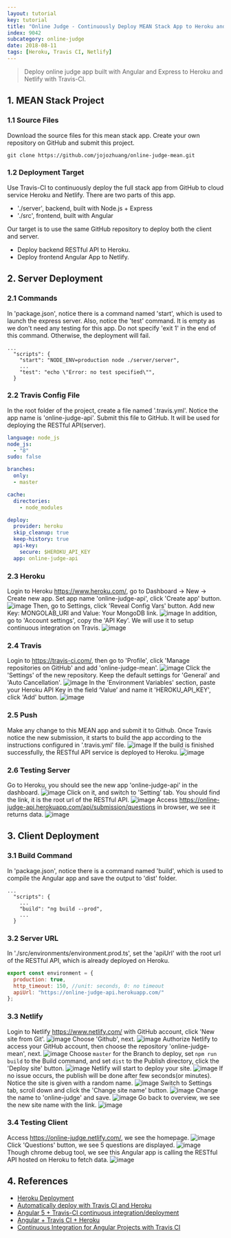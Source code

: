 ```yaml
---
layout: tutorial
key: tutorial
title: "Online Judge - Continuously Deploy MEAN Stack App to Heroku and Netlify with Travis-CI"
index: 9042
subcategory: online-judge
date: 2018-08-11
tags: [Heroku, Travis CI, Netlify]
---
```


> Deploy online judge app built with Angular and Express to Heroku and Netlify with Travis-CI.

## 1. MEAN Stack Project
### 1.1 Source Files
Download the source files for this mean stack app. Create your own repository on GitHub and submit this project.
```raw
git clone https://github.com/jojozhuang/online-judge-mean.git
```
### 1.2 Deployment Target
Use Travis-CI to continuously deploy the full stack app from GitHub to cloud service Heroku and Netlify. There are two parts of this app.
* './server', backend, built with Node.js + Express
* './src', frontend, built with Angular

Our target is to use the same GitHub repository to deploy both the client and server.
* Deploy backend RESTful API to Heroku.
* Deploy frontend Angular App to Netlify.

## 2. Server Deployment
### 2.1 Commands
In 'package.json', notice there is a command named 'start', which is used to launch the express server. Also, notice the 'test' command. It is empty as we don't need any testing for this app. Do not specify 'exit 1' in the end of this command. Otherwise, the deployment will fail.
```raw
...
  "scripts": {
    "start": "NODE_ENV=production node ./server/server",
    ...
    "test": "echo \"Error: no test specified\"",
  }
```
### 2.2 Travis Config File
In the root folder of the project, create a file named '.travis.yml'. Notice the app name is 'online-judge-api'. Submit this file to GitHub. It will be used for deploying the RESTful API(server).
```yml
language: node_js
node_js:
  - "8"
sudo: false

branches:
  only:
  - master

cache:
  directories:
    - node_modules

deploy:
  provider: heroku
  skip_cleanup: true
  keep-history: true
  api-key:
    secure: $HEROKU_API_KEY
  app: online-judge-api
```
### 2.3 Heroku
Login to Heroku https://www.heroku.com/, go to Dashboard -> New -> Create new app. Set app name 'online-judge-api', click 'Create app' button.
![image](/assets/images/online-judge/9042/heroku_createapp.png)
Then, go to Settings, click 'Reveal Config Vars' button. Add new Key: MONGOLAB_URI and Value: Your MongoDB link.
![image](/assets/images/online-judge/9042/heroku_configvar.png)
In addition, go to 'Account settings', copy the 'API Key'. We will use it to setup continuous integration on Travis.
![image](/assets/images/online-judge/9042/heroku_apikey.png)  
### 2.4 Travis
Login to https://travis-ci.com/, then go to 'Profile', click 'Manage repositories on GitHub' and add 'online-judge-mean'.
![image](/assets/images/online-judge/9042/travis_add_repository.png)
Click the 'Settings' of the new repository. Keep the default settings for 'General' and 'Auto Cancellation'.
![image](/assets/images/online-judge/9042/travis_settings.png)
In the 'Environment Variables' section, paste your Heroku API Key in the field ‘Value’ and name it 'HEROKU_API_KEY', click 'Add' button.
![image](/assets/images/online-judge/9042/travis_environment_variable.png)
### 2.5 Push
Make any change to this MEAN app and submit it to Github. Once Travis notice the new submission, it starts to build the app according to the instructions configured in '.travis.yml' file.
![image](/assets/images/online-judge/9042/travis_build.png)
If the build is finished successfully, the RESTful API service is deployed to Heroku.
![image](/assets/images/online-judge/9042/travis_deploy.png)  
### 2.6 Testing Server
Go to Heroku, you should see the new app 'online-judge-api' in the dashboard.
![image](/assets/images/online-judge/9042/heroku_newapp.png)
Click on it, and switch to 'Setting' tab. You should find the link, it is the root url of the RESTful API.
![image](/assets/images/online-judge/9042/heroku_link.png)
Access https://online-judge-api.herokuapp.com/api/submission/questions in browser, we see it returns data.
![image](/assets/images/online-judge/9042/heroku_api.png)

## 3. Client Deployment
### 3.1 Build Command
In 'package.json', notice there is a command named 'build', which is used to compile the Angular app and save the output to 'dist' folder.
```raw
...
  "scripts": {
    ...
    "build": "ng build --prod",
    ...
  }
```
### 3.2 Server URL
In './src/environments/environment.prod.ts', set the 'apiUrl' with the root url of the RESTful API, which is already deployed on Heroku.
```javascript
export const environment = {
  production: true,
  http_timeout: 150, //unit: seconds, 0: no timeout
  apiUrl: "https://online-judge-api.herokuapp.com/"
};
```
### 3.3 Netlify
Login to Netlify https://www.netlify.com/ with GitHub account, click 'New site from Git'.
![image](/assets/images/online-judge/9042/netlify_app.png)
Choose 'Github', next.
![image](/assets/images/online-judge/9042/netlify_newsite.png)
Authorize Netlify to access your GitHub account, then choose the repository 'online-judge-mean', next.
![image](/assets/images/online-judge/9042/netlify_repository.png)
Choose `master` for the Branch to deploy, set `npm run build` to the Build command, and set `dist` to the Publish directory, click the 'Deploy site' button.
![image](/assets/images/online-judge/9042/netlify_options.png)
Netlify will start to deploy your site.
![image](/assets/images/online-judge/9042/netlify_inprogress.png)
If no issue occurs, the publish will be done after few seconds(or minutes). Notice the site is given with a random name.
![image](/assets/images/online-judge/9042/netlify_published.png)
Switch to Settings tab, scroll down and click the 'Change site name' button.
![image](/assets/images/online-judge/9042/netlify_settings.png)
Change the name to 'online-judge' and save.
![image](/assets/images/online-judge/9042/netlify_changename.png)
Go back to overview, we see the new site name with the link.
![image](/assets/images/online-judge/9042/netlify_overview.png)
### 3.4 Testing Client
Access https://online-judge.netlify.com/, we see the homepage.
![image](/assets/images/online-judge/9042/test_home.png)
Click 'Questions' button, we see 5 questions are displayed.
![image](/assets/images/online-judge/9042/test_questions.png)
Though chrome debug tool, we see this Angular app is calling the RESTful API hosted on Heroku to fetch data.
![image](/assets/images/online-judge/9042/test_remoteapi.png)

## 4. References
* [Heroku Deployment](https://docs.travis-ci.com/user/deployment/heroku/)
* [Automatically deploy with Travis CI and Heroku](https://medium.com/@felipeluizsoares/automatically-deploy-with-travis-ci-and-heroku-ddba1361647f)
* [Angular 5 + Travis-CI continuous integration/deployment](https://medium.com/@swanandkeskar/angular-5-travis-ci-continuous-integration-deployment-fe9090f460c5)
* [Angular + Travis CI + Heroku](https://medium.com/@preetham_s/angular-travis-ci-heroku-85038a0bcd73)
* [Continuous Integration for Angular Projects with Travis CI](https://moduscreate.com/blog/continuous-integration-angular-projects-travisci/)
